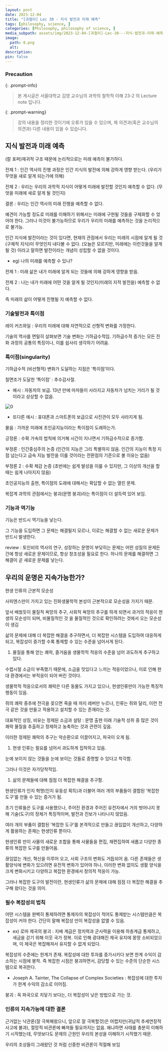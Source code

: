 ```yaml
---
layout: post
date: 2023-12-04
title: "[과철이] Lec 30 - 지식 발전과 미래 예측"
tags: [philosophy, science, ]
categories: [Philosophy, philosophy of science, ]
media_subpath: assets/img/2023-12-04-[과철이]-Lec-30---지식-발전과-미래-예측.md
image:
  path: 0.png
  alt:  
description:  
pin: false
---
```



### Precaution


{: .prompt-info}


> 본 게시글은 서울대학교 김영 교수님의 과학의 철학적 이해 23-2 의 Lecture note 입니다.


{: .prompt-warning}


> 강의 내용을 정리한 것이기에 오류가 있을 수 있으며, 제 의견과(혹은 교수님의 의견과) 다른 내용이 있을 수 있습니다.


## 지식 발전과 미래 예측


(칼 포퍼)재귀적 구조 때문에 논리적으로는 미래 예측이 불가하다.


전제 1 : 인간 역사의 진행 과정은 인간 지식의 발전에 의해 강하게 영향 받는다. (우리가 무엇을 새로 알게 되는가에 의해)


전제 2 : 우리는 우리의 과학적 지식이 어떻게 미래에 발전할 것인지 예측할 수 없다. (무엇을 미래에 새로 알게 될 것인지)


결론 : 우리는 인간 역사의 미래 진행을 예측할 수 없다.


예견이 가능할 정도로 미래를 이해하기 위해서는 미래에 구현될 것들을 구체화할 수 었어야 한다. 그러나 이것이 불가능하므로 우리가 우리의 미래를 예측하는 것을 논리적으로 불가능.


인간 지식에 발전이라는 것이 있다면, 현재의 관점에서 우리는 미래의 시점에 알게 될 것(구체적 지식)이 무엇인지 내다볼 수 없다. (오늘은 모르지만, 미래에는 이런것들을 알게 될 것) 이라고 말하면 발전이라는 개념이 성립할 수 없을 것이다.

- eg) 나의 미래를 예측할 수 있나?

전제 1 : 미래 삶은 내가 미래에 알게 되는 것들에 의해 강하게 영향을 받음.


전제 2 : 나는 내가 미래에 어떤 것을 알게 될 것인지(미래의 지적 발전을) 예측할 수 없다.


즉 미래의 삶이 어떻게 진행될 지 예측할 수 없다.


### 기술발전과 특이점


레이 커즈와일 : 우리의 미래에 대해 자연적으로 선형적 변화를 가정한다.


기술의 역사를 면밀히 살펴보면 기술 변화는 기하급수적임. 기하급수적 증가는 모든 진화 과정의 공통의 특징이나, 이를 쉽사리 생각하기 어려움.


### 특이점(singularity)


기하급수적 (비선형적) 변화가 도달하는 지점은 ’특이점’이다.


칠면조가 도달한 ‘특이점’ : 추수감사절.

- 예시 : 자동차의 보급. 13년 만에 마차들이 사라지고 자동차가 넘치는 거리가 될 것이라고 상상할 수 없음.

![0](/0.png)

- 또다른 예시 : 휴대폰과 스마트폰의 보급으로 사진관이 모두 사라지게 됨.

물음 : 가까운 미래에 초인공지능이라는 특이점이 도래하는가.


긍정론 : 수확 가속의 법칙에 의거해 시간이 지나면서 기하급수적으로 증가함.


부정론 : 인간중심주의 논증 (인간의 지능은 그리 특별하지 않음. 인간의 지능이 특정 지점 넘는다고 급속 지능 발전을 이룰 것이라는 전환점의 기준으로 볼 이유는 없음)


부정론 2 : 수확 체감 논증 (초반에는 쉽게 발성을 이룰 수 있지만, 그 이상의 개선을 할 때는 쉽게 나아지지 않음)


초인공지능의 출현, 특이점의 도래에 대해서는 확답할 수 없는 열린 문제.


복잡계 과학의 관점에서는 붕괴(문명 붕괴)라는 특이점이 더 설득력 있어 보임.


### 기능과 역기능


기능은 반드시 역기능을 낳는다.


그 기능을 도입하면 그 문제는 해결될지 모르나, 이로는 해결할 수 없는 새로운 문제가 반드시 발생한다.


review : 토인비의 역사의 연구, 성장하는 문명이 부닺히는 문제는 어떤 성질의 문제든 간에 항상 새로운 문제이므로, 항상 창조성을 필요로 한다. 하나의 문제를 해결하면 그 해결이 곧 새로운 문제를 낳는다.


## 우리의 운명은 지속가능한가?


현생 인류의 근본적 모순성


사피엔스만이 가지고 있는 진화생물학적 본성이 근본적으로 모순성을 가지기 때문.


앞서 배웠듯이 물질적 욕망의 추구, 사회적 욕망의 추구를 하게 되면서 과거의 적응이 현생의 모순성이 되며, 비물질적인 것 을 물질적인 것으로 확인하려는 것에서 오는 모순성이 생김


삶의 문제에 대해 더 복잡한 해결을 추구하면서, 더 복잡한 시스템을 도입하여 대응하게 되고, 복잡성이 증가할 수록 통제할 수 있는 수준을 넘어서게 된다.

1. 물질을 통해 얻는 쾌락, 즐거움을 생물학적 적응의 수준을 넘어 과도하게 추구하고 있다.

수렵시절 소금이 부족했기 때문에, 소금을 맛있다고 느끼는 적응이었으나, 이로 인해 현대 환경에서는 부적응이 되어 버린 것이다.


생물학적 적응으로서의 쾌락은 다른 동물도 가지고 있으나, 현생인류만이 가능한 특징적 행동이 있음.


쥐의 쾌락 중추에 전극을 꽂으면 죽을 때 까지 레버만 누르나, 인류는 쥐와 달리, 이런 전극 같은 것을 만들고 적용하고 설치할 수 있는 존재라는 것.


대표적인 상징, 비유는 정제된 소금과 설탕 : 문명 출현 이래 기술적 성취 중 많은 것이 쾌락 물질을 추출하고 정제하고 농축하는 것과 관련이 깊음.


이러한 정제된 쾌락의 추구는 악순환으로 이끌어지고, 파국이 오게 됨.

1. 현생 인류는 필요를 넘어서 과도하게 집착하고 있음.

눈에 보이지 않는 것들을 눈에 보이는 것들로 증명할 수 있다고 착각함.


그러나 이것은 자가당착적임.

1. 삶의 문제들에 대해 점점 더 복잡한 해결을 추구함.

현생인류가 인지 혁명(인지 유동성 획득)과 더불어 여러 개의 부품들이 결합된 ’복잡한 도구’를 만들 수 있는 증거가 됨.


초기 인류들은 도구를 사용했으나, 주어진 환경과 주어진 유전자에서 거의 벗어나지 못해 기술(도구)의 정체가 특징적이며, 발전과 진보가 나타나지 않았음.


여러 개의 부품이 결합된 ’복잡한 도구’를 본격적으로 만들고 끊임없이 개선하고, 다양하게 활용하는 존재는 현생인류 뿐이다.


현생인류 만이 사물의 새로운 조합을 통해 사물들을 편집, 재편집하여 새롭고 다양한 종류의 복잡한 도구를 만들어옴.


끊임없는 개선, 혁신을 이루어 오고, 사회 구조의 변화도 거듭되어 옴. 다른 존재들은 생활양식에 변화가 있으려면 유전적 변화가 있어야 하나, 이러한 변화 없이도 생활 양식을 크게 변화시키고 다양하고 복잡한 환경에서 창의적 적응이 가능.


그러나 복잡한 도구의 발전이란, 현생인류가 삶의 문제에 대해 점점 더 복잡한 해결을 추구해 왔다는 것을 의미.


### 필수 복잡성의 법칙


어떤 시스템을 완벽히 통제하려면 통제자의 복잡성이 적어도 통제받는 시스템만큼은 복잡성이 커야 한다. 간단히 말해 복잡성 만이 복잡성을 없앨 수 있음.

- ex) 로마 제국의 붕괴 : 지배 계급은 정치력과 군사력을 이용해 하층계급 통제하고, 세금을 걷기 위해 이웃 국가 정복. 이로 인해 광대해진 제국 유지에 몽땅 소비되었으며, 이 제국은 복잡해져서 유지할 수 없게 되었다.

복잡성의 수준에는 한계가 존재. 복잡성에 대한 투자를 증가시키다 보면 한계 수익이 감소하는 시점에 봉착. 즉 복잡한 시점은 붕괴하면서, 감당할 수 있는 수준의 단순한 시스템으로 복귀한다.

- Joseph A. Tainter, The Collapse of Complex Societies : 복잡성에 대한 투자가 한계 수익의 감소로 이어짐.

붕괴 : 꼭 파국으로 치닿기 보다는, 더 복잡성이 낮은 방법으로 가는 것.


### 인류의 지속가능에 대한 결론


근거없는 낙관론(잘 극복해왔으니, 앞으로 잘 극복할것)은 어렵지만(귀납적 추세연장적 사고에 불과), 절망적 비관론에 빠져들 필요까지는 없음. 왜냐하면 사태를 충분히 이해하기 시작했는데, 무엇보다도 문제의 근원인 우리의 본성을 이해하기 시작했기 때문.


우리의 조상들이 그래왔던 것 처럼 신중한 비관론이 적절해 보임

